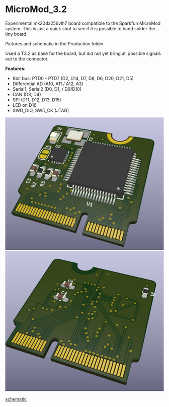 # MicroMod_3.2
Experimental mk20dx256vlh7 board compatible to the Sparkfun MicroMod system. This is just a quick shot to see if it is possible to hand solder the tiny board. 

Pictures and schematic in the Production folder

Used a T3.2 as base for the board, but did not yet bring all possible signals out to the connector. 

**Features:**
- 8bit bus: PTD0 - PTD7 (D2, D14, D7, D8, D6, D20, D21, D5)
- Differential AD (A10, A11 / A12, A3) 
- Serial1, Serial2 (D0, D1, / D9/D10) 
- CAN (D3, D4)
- SPI (D11, D12, D13, D15)
- LED on D16
- SWD_DIO, SWD_CK (JTAG)


![3dTop](/Production/3d_top.jpg)
![3dBpttom](/Production/3d_bottom.jpg)

[schematic](/Production/TeensyMM.pdf)
